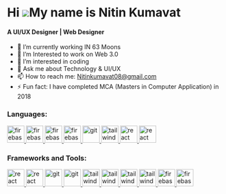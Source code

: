 Hi ![](https://user-images.githubusercontent.com/18350557/176309783-0785949b-9127-417c-8b55-ab5a4333674e.gif)My name is Nitin Kumavat
======================================================================================================================================
<h4>A UI/UX Designer | Web Designer </h4>

- 🔭 I’m currently working IN 63 Moons
- 🌱 I’m Interested to work on Web 3.0
- 👀 I’m interested in coding 
- 💬 Ask me about Technology & UI/UX
- 📫 How to reach me: Nitinkumavat08@gmail.com
- ⚡ Fun fact: I have completed MCA (Masters in Computer Application) in 2018

<h3 align="left">Languages:</h3>
<p align="left">
    <a href="https://www.w3schools.com/html/default.asp" target="_blank" rel="noreferrer">
        <img src="https://upload.wikimedia.org/wikipedia/commons/thumb/6/61/HTML5_logo_and_wordmark.svg/640px-HTML5_logo_and_wordmark.svg.png" alt="firebase" width="auto" height="40" />
    </a>
    <a href="https://www.w3schools.com/css/" target="_blank" rel="noreferrer">
        <img src="https://upload.wikimedia.org/wikipedia/commons/thumb/d/d5/CSS3_logo_and_wordmark.svg/363px-CSS3_logo_and_wordmark.svg.png" alt="firebase" width="auto" height="40" />
    </a>
    <a href="https://www.w3schools.com/js/" target="_blank" rel="noreferrer">
        <img src="https://upload.wikimedia.org/wikipedia/commons/thumb/9/99/Unofficial_JavaScript_logo_2.svg/2048px-Unofficial_JavaScript_logo_2.svg.png" alt="firebase" width="auto" height="40" />
    </a>
    <a href="https://jquery.com/" target="_blank" rel="noreferrer">
        <img src="https://w7.pngwing.com/pngs/720/46/png-transparent-jquery-plain-wordmark-logo-icon-thumbnail.png" alt="firebase" width="auto" height="40" />
    </a>
    <a href="https://git-scm.com/" target="_blank" rel="noreferrer">
        <img src="https://git-scm.com/images/logos/downloads/Git-Icon-1788C.png" alt="git" width="auto" height="40" />
    </a>
    <a href="https://tailwindcss.com/" target="_blank" rel="noreferrer">
        <img src="https://upload.wikimedia.org/wikipedia/commons/thumb/d/d5/Tailwind_CSS_Logo.svg/512px-Tailwind_CSS_Logo.svg.png?20230715030042" alt="tailwind" width="auto" height="40" />
    </a>
    <a href="https://reactjs.org/" target="_blank" rel="noreferrer">
        <img src="https://upload.wikimedia.org/wikipedia/commons/thumb/a/a7/React-icon.svg/2300px-React-icon.svg.png" alt="react" width="auto" height="40" />
    </a>
    <a href="https://angular.io/" target="_blank" rel="noreferrer">
        <img src="https://upload.wikimedia.org/wikipedia/commons/thumb/c/cf/Angular_full_color_logo.svg/2048px-Angular_full_color_logo.svg.png" alt="react" width="auto" height="40" />
    </a>
</p>

<h3 align="left">Frameworks and Tools:</h3>
<p align="left">
    <a href="https://reactjs.org/" target="_blank" rel="noreferrer">
        <img src="https://upload.wikimedia.org/wikipedia/commons/thumb/a/a7/React-icon.svg/2300px-React-icon.svg.png" alt="react" width="auto" height="40" />
    </a>
    <a href="https://angular.io/" target="_blank" rel="noreferrer">
        <img src="https://upload.wikimedia.org/wikipedia/commons/thumb/c/cf/Angular_full_color_logo.svg/2048px-Angular_full_color_logo.svg.png" alt="react" width="auto" height="40" />
    </a>
    <a href="https://github.com/" target="_blank" rel="noreferrer">
        <img src="https://img.icons8.com/nolan/512/github.png" alt="git" width="auto" height="40" />
    </a>
    <a href="https://wordpress.com/" target="_blank" rel="noreferrer">
        <img src="https://upload.wikimedia.org/wikipedia/commons/thumb/9/98/WordPress_blue_logo.svg/1024px-WordPress_blue_logo.svg.png" alt="git" width="auto" height="40" />
    </a>
    <a href="https://tailwindcss.com/" target="_blank" rel="noreferrer">
        <img src="https://www.vectorlogo.zone/logos/tailwindcss/tailwindcss-icon.svg" alt="tailwind" width="auto" height="40" />
    </a>
    <a href="https://nodejs.org/en" target="_blank" rel="noreferrer">
        <img src="https://seeklogo.com/images/N/nodejs-logo-FBE122E377-seeklogo.com.png" alt="tailwind" width="auto" height="40" />
    </a>
    </a>
    <a href="https://cloud.google.com/" target="_blank" rel="noreferrer">
        <img src="https://seeklogo.com/images/G/google-cloud-logo-ADE788217F-seeklogo.com.png" alt="tailwind" width="auto" height="40" />
    </a>
    <a href="https://www.docker.com/" target="_blank" rel="noreferrer">
        <img src="https://www.docker.com/wp-content/uploads/2022/03/Moby-logo.png" alt="tailwind" width="auto" height="40" />
    </a>
    <a href="https://www.mongodb.com/" target="_blank" rel="noreferrer">
        <img src="https://www.tutorialsteacher.com/Content/images/home/mongodb.svg" alt="firebase" width="auto" height="40" />
    </a>
    <a href="https://firebase.google.com/" target="_blank" rel="noreferrer">
        <img src="https://www.vectorlogo.zone/logos/firebase/firebase-icon.svg" alt="firebase" width="auto" height="40" />
    </a>
</p>


<br /><br /><br /><br /><br /><br /><br />
<!---
nitin08bot/nitin08bot is a ✨ special ✨ repository because its `README.md` (this file) appears on your GitHub profile.
You can click the Preview link to take a look at your changes.
--->
